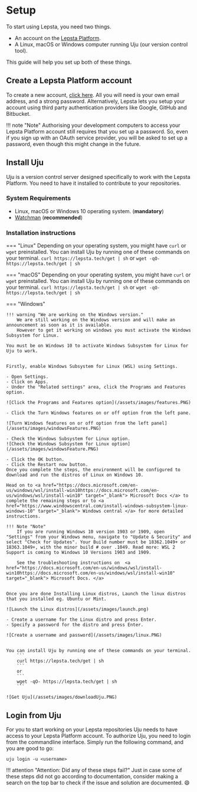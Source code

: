 # Setup 

To start using Lepsta, you need two things.

 - An account on the [Lepsta Platform](https://lepsta.tech/auth/signup).
 - A Linux, macOS or Windows computer running Uju (our version control tool).

This guide will help you set up both of these things.


## Create a Lepsta Platform account
To create a new account, <a href="https://lepsta.tech/auth/signup" target="_blank">click here</a>. All you will need is your own email address, and a strong password.
Alternatively, Lepsta lets you setup your account using third party authentication providers like Google, GitHub and Bitbucket.

!!! note "Note"
    Authorising your development computers to access your Lepsta Platform account still requires that you set up a password. So, even if you sign up with an OAuth service provider, you will be asked to set up a password, even though this might change in the future.


## Install Uju
Uju is a version control server designed specifically to work with the Lepsta Platform. You need to have it installed to contribute to your repositories.

### System Requirements
 - Linux, macOS or Windows 10 operating system. (**mandatory**)
 - <a href="https://facebook.github.io/watchman/docs/install.html" target="_blank">Watchman</a> (**recommended**)

### Installation instructions

=== "Linux"
    Depending on your operating system, you might have `curl` or `wget` preinstalled.
    You can install Uju by running one of these commands on your terminal.
    ```
    curl https://lepsta.tech/get | sh
    ```
    or
    ```
    wget -qO- https://lepsta.tech/get | sh
    ```

=== "macOS"
    Depending on your operating system, you might have `curl` or `wget` preinstalled.
    You can install Uju by running one of these commands on your terminal.
    ```
    curl https://lepsta.tech/get | sh
    ```
    or
    ```
    wget -qO- https://lepsta.tech/get | sh
    ```

=== "Windows"

    !!! warning "We are working on the Windows version."
        We are still working on the Windows version and will make an announcement as soon as it is available.
        However to get it working on windows you must activate the Windows Subsystem for Linux.

    You must be on Windows 10 to activate Windows Subsystem for Linux for Uju to work.
    
    
    Firstly, enable Windows Subsystem for Linux (WSL) using Settings. 

    - Open Settings.
    - Click on Apps.
    - Under the "Related settings" area, click the Programs and Features option.

    ![Click the Programs and Features option](/assets/images/features.PNG)

    - Click the Turn Windows features on or off option from the left pane.

    ![Turn Windows features on or off option from the left panel](/assets/images/windowsFeatures.PNG)
    
    - Check the Windows Subsystem for Linux option.
    ![Check the Windows Subsystem for Linux option](/assets/images/windowsFeature.PNG)

    - Click the OK button.
    - Click the Restart now button.
    Once you complete the steps, the environment will be configured to download and run the distros of Linux on Windows 10.

    Head on to <a href="https://docs.microsoft.com/en-us/windows/wsl/install-win10https://docs.microsoft.com/en-us/windows/wsl/install-win10" target="_blank"> Microsoft Docs </a> to complete the remaining steps or to <a href="https://www.windowscentral.com/install-windows-subsystem-linux-windows-10" target="_blank"> Windows central </a> for more detailed instructions. 

    !!! Note "Note"
        If you are running Windows 10 version 1903 or 1909, open "Settings" from your Windows menu, navigate to "Update & Security" and select "Check for Updates". Your Build number must be 18362.1049+ or 18363.1049+, with the minor build # over .1049. Read more: WSL 2 Support is coming to Windows 10 Versions 1903 and 1909.
        
        See the troubleshooting instructions on  <a href="https://docs.microsoft.com/en-us/windows/wsl/install-win10https://docs.microsoft.com/en-us/windows/wsl/install-win10" target="_blank"> Microsoft Docs. </a>
    
    
    Once you are done Installing Linux distros, Launch the linux distros that you installed eg. Ubuntu or Mint.
    
    ![Launch the Linux distros](/assets/images/launch.png)

    - Create a username for the Linux distro and press Enter.
    - Specify a password for the distro and press Enter.

    ![Create a username and password](/assets/images/linux.PNG)


    You can install Uju by running one of these commands on your terminal.
        ```
        curl https://lepsta.tech/get | sh
        ```
        or
        ```
        wget -qO- https://lepsta.tech/get | sh
        ```

    ![Get Uju](/assets/images/downloadUju.PNG)



## Login from Uju
For you to start working on your Lepsta repositories Uju needs to have access to your Lepsta Platform account. To authorize Uju, you need to login from the commandline interface. Simply run the following command, and you are good to go:

```
uju login -u <username>
```

!!! attention "Attention: Did any of these steps fail?"
    Just in case some of these steps did not go according to documentation, consider making a search on the top bar to check if the issue and solution are documented. :smile: